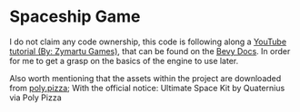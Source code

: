 # Spaceship Game
I do not claim any code ownership, this code is following along a [YouTube tutorial (By: Zymartu Games)](https://www.youtube.com/playlist?list=PL2wAo2qwCxGDp9fzBOTy_kpUTSwM1iWWd),
that can be found on the [Bevy Docs](https://bevyengine.org/assets/#learning). In order for me to get a grasp on the basics of the engine to use later.

Also worth mentioning that the assets within the project are downloaded from [poly.pizza](https://poly.pizza/bundle/Ultimate-Space-Kit-YWh743lqGX); With the official notice:
Ultimate Space Kit by Quaternius via Poly Pizza
